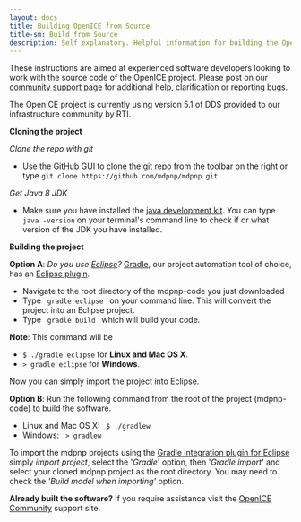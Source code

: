 ```yaml
---
layout: docs
title: Building OpenICE from Source
title-sm: Build from Source
description: Self explanatory. Helpful information for building the OpenICE project from source. These instructions are aimed at experienced software developers looking to work with the source code of the OpenICE project.
---
```


These instructions are aimed at experienced software developers looking to work with the source code of the OpenICE project. Please post on our [community support page](http://community.openice.info) for additional help, clarification or reporting bugs.

The OpenICE project is currently using version 5.1 of DDS provided to our infrastructure community by RTI.

**Cloning the project**

_Clone the repo with git_ 
 
* Use the GitHub GUI to clone the git repo from the toolbar on the right or type `git clone https://github.com/mdpnp/mdpnp.git`.

_Get Java 8 JDK_ 
 
* Make sure you have installed the [java development kit](http://www.oracle.com/technetwork/java/javase/downloads/jdk8-downloads-2133151.html). You can type `java -version` on your terminal's command line to check if or what version of the JDK you have installed.

**Building the project**


**Option A**: _Do you use [Eclipse](http://www.eclipse.org)?_ [Gradle](http://gradle.org/), our project automation tool of choice, has an [Eclipse plugin](https://docs.gradle.org/current/userguide/eclipse_plugin.html).

* Navigate to the root directory of the mdpnp-code you just downloaded
* Type <code> gradle eclipse </code> on your command line. This will convert the project into an Eclipse project.
* Type <code> gradle build </code> which will build your code.
        
**Note**: This command will be 

*   `$ ./gradle eclipse` for **Linux and Mac OS X**.  
*   `> gradle eclipse` for **Windows**.

Now you can simply import the project into Eclipse. 

**Option B**: Run the following command from the root of the project (mdpnp-code) to build the software.

* Linux and Mac OS X:     <code> $ ./gradlew</code>      
* Windows:     <code> > gradlew</code>

To import the mdpnp projects using the [Gradle integration plugin for Eclipse](http://marketplace.eclipse.org/content/gradle-integration-eclipse-44) simply _import project_, select the '*Gradle*' option, then '*Gradle import*' and select your cloned mdpnp project as the root directory. You may need to check the _'Build model when importing'_ option.

**Already built the software?** 
If you require assistance visit the [OpenICE Community](http://community.openice.info) support site.

